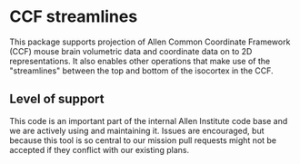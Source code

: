 # CCF streamlines

This package supports projection of Allen Common Coordinate Framework (CCF)
mouse brain volumetric data and coordinate data on to 2D representations. It
also enables other operations that make use of the "streamlines" between
the top and bottom of the isocortex in the CCF.


## Level of support

This code is an important part of the internal Allen Institute code base and we are actively using and maintaining it. Issues are encouraged, but because this tool is so central to our mission pull requests might not be accepted if they conflict with our existing plans.